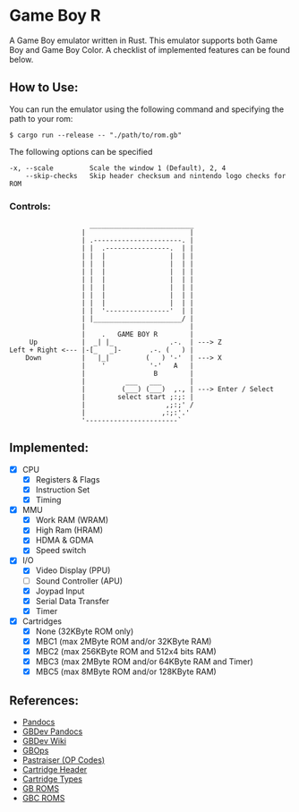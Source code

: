 # Game Boy R
A Game Boy emulator written in Rust. This emulator supports both Game Boy and Game Boy Color. A checklist of implemented features can be found below.

## How to Use:
You can run the emulator using the following command and specifying the path to your rom:
```
$ cargo run --release -- "./path/to/rom.gb"
```
The following options can be specified
```
-x, --scale         Scale the window 1 (Default), 2, 4
    --skip-checks   Skip header checksum and nintendo logo checks for ROM
```

### Controls:
```
                    __________________________
                  |                          |
                  | .----------------------. |
                  | |  .----------------.  | |
                  | |  |                |  | |
                  | |  |                |  | |
                  | |  |                |  | |
                  | |  |                |  | |
                  | |  |                |  | |
                  | |  |                |  | |
                  | |  |                |  | |
                  | |  '----------------'  | |
                  | |______________________/ |
                  |                          |
                  |    .   GAME BOY R        |
     Up           |  _| |_              .-.  | ---> Z
Left + Right <--- |-[_   _]-       .-. (   ) |
    Down          |   |_|         (   ) '-'  | ---> X
                  |    '           '-'   A   |
                  |                 B        |
                  |          ___   ___       |
                  |         (___) (___)  ,., | ---> Enter / Select
                  |        select start ;:;: |
                  |                    ,;:;' /
                  |                   ,:;:'.'
                  '-----------------------`
```

## Implemented:
- [x] CPU
  - [x] Registers & Flags
  - [x] Instruction Set
  - [x] Timing
- [X] MMU
  - [x] Work RAM (WRAM)
  - [x] High Ram (HRAM)
  - [x] HDMA & GDMA
  - [x] Speed switch
- [X] I/O
  - [X] Video Display (PPU)
  - [ ] Sound Controller (APU)
  - [x] Joypad Input
  - [x] Serial Data Transfer
  - [x] Timer
- [x] Cartridges
  - [x] None (32KByte ROM only)
  - [x] MBC1 (max 2MByte ROM and/or 32KByte RAM)
  - [x] MBC2 (max 256KByte ROM and 512x4 bits RAM)
  - [x] MBC3 (max 2MByte ROM and/or 64KByte RAM and Timer)
  - [x] MBC5 (max 8MByte ROM and/or 128KByte RAM)

## References:
- [Pandocs](https://bgb.bircd.org/pandocs.htm)
- [GBDev Pandocs](https://gbdev.io/pandocs/)
- [GBDev Wiki](https://gbdev.gg8.se/wiki/articles/Video_Display)
- [GBOps](https://izik1.github.io/gbops/)
- [Pastraiser (OP Codes)](https://www.pastraiser.com/cpu/gameboy/gameboy_opcodes.html)
- [Cartridge Header](https://gbdev.gg8.se/wiki/articles/The_Cartridge_Header)
- [Cartridge Types](https://gbdev.gg8.se/wiki/articles/Memory_Bank_Controllers)
- [GB ROMS](https://www.romsgames.net/roms/gameboy/)
- [GBC ROMS](https://www.romsgames.net/roms/gameboy-color/)
